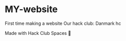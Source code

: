 # MY-website

First time making a website                     Our hack club: Danmark hc

Made with Hack Club Spaces 💖
